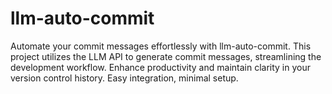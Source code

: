 # llm-auto-commit
Automate your commit messages effortlessly with llm-auto-commit. This project utilizes the LLM API to generate commit messages, streamlining the development workflow. Enhance productivity and maintain clarity in your version control history. Easy integration, minimal setup.

